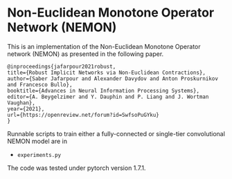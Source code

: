 # Non-Euclidean Monotone Operator Network (NEMON)

This is an implementation of the Non-Euclidean Monotone Operator network (NEMON) as presented in the following paper.

```
@inproceedings{jafarpour2021robust,
title={Robust Implicit Networks via Non-Euclidean Contractions},
author={Saber Jafarpour and Alexander Davydov and Anton Proskurnikov and Francesco Bullo},
booktitle={Advances in Neural Information Processing Systems},
editor={A. Beygelzimer and Y. Dauphin and P. Liang and J. Wortman Vaughan},
year={2021},
url={https://openreview.net/forum?id=SwfsoPuGYku}
}
```

Runnable scripts to train either a fully-connected or single-tier convolutional NEMON model are in

* `experiments.py`

The code was tested under pytorch version 1.7.1.
